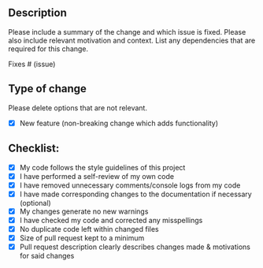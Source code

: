 ## Description

Please include a summary of the change and which issue is fixed. Please also include relevant motivation and context. List any dependencies that are required for this change.

Fixes # (issue)


## Type of change

Please delete options that are not relevant.

- [X] New feature (non-breaking change which adds functionality)

## Checklist:

- [X] My code follows the style guidelines of this project
- [X] I have performed a self-review of my own code
- [X] I have removed unnecessary comments/console logs from my code
- [X] I have made corresponding changes to the documentation if necessary (optional)
- [X] My changes generate no new warnings
- [X] I have checked my code and corrected any misspellings
- [X] No duplicate code left within changed files
- [X] Size of pull request kept to a minimum
- [X] Pull request description clearly describes changes made & motivations for said changes